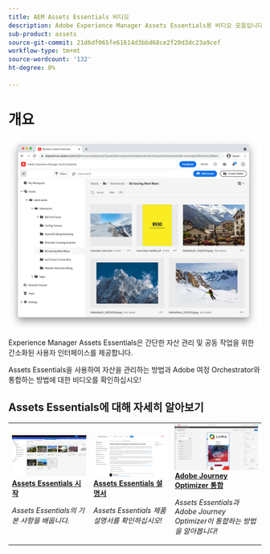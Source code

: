 ```yaml
---
title: AEM Assets Essentials 비디오
description: Adobe Experience Manager Assets Essentials용 비디오 모음입니다
sub-product: assets
source-git-commit: 21d6df065fe61614d3bbd68ce2f20d3dc23a9cef
workflow-type: tm+mt
source-wordcount: '132'
ht-degree: 0%

---
```



# 개요

![Assets Essentials](./assets/overview/hero.png)

Experience Manager Assets Essentials은 간단한 자산 관리 및 공동 작업을 위한 간소화된 사용자 인터페이스를 제공합니다.

Assets Essentials을 사용하여 자산을 관리하는 방법과 Adobe 여정 Orchestrator와 통합하는 방법에 대한 비디오를 확인하십시오!

## Assets Essentials에 대해 자세히 알아보기

<table>
<td>
   <a href="./basics/managing.md">
   <img alt="Assets Essentials 시작" src="./assets/overview/getting-started.png" />
   </a>
   <div>
      <a href="./basics/managing.md">
      <strong>Assets Essentials 시작</strong>
      </a>
   </div>
   <p>
      <em>Assets Essentials의 기본 사항을 배웁니다.</em>
   </p>
</td>
<td>
   <a href="https://experienceleague.adobe.com/docs/experience-manager-assets-essentials/help/introduction.html">
   <img alt="" src="./assets/overview/assets-essentials-docs.png"/>
   </a>
   <div>
      <a href="https://experienceleague.adobe.com/docs/experience-manager-assets-essentials/help/introduction.html">
      <strong>Assets Essentials 설명서</strong>
      </a>
   </div>
   <p>
      <em>Assets Essentials 제품 설명서를 확인하십시오!</em>
   <p>
</td>
<td>
   <a href="https://experienceleague.adobe.com/docs/journey-optimizer-learn/tutorials/create-messages/create-email-content-with-the-message-editor.html">
   <img alt="Adobe Journey Optimizer" src="./assets/overview/adobe-journey-optimizer.png" />
   </a>
   <div>
      <a href="https://experienceleague.adobe.com/docs/journey-optimizer-learn/tutorials/create-messages/create-email-content-with-the-message-editor.html">
      <strong>Adobe Journey Optimizer 통합</strong>
      </a>
   </div>
   <p>
      <em>Assets Essentials과 Adobe Journey Optimizer이 통합하는 방법을 알아봅니다!</em>
   <p>
</td>
</table>

